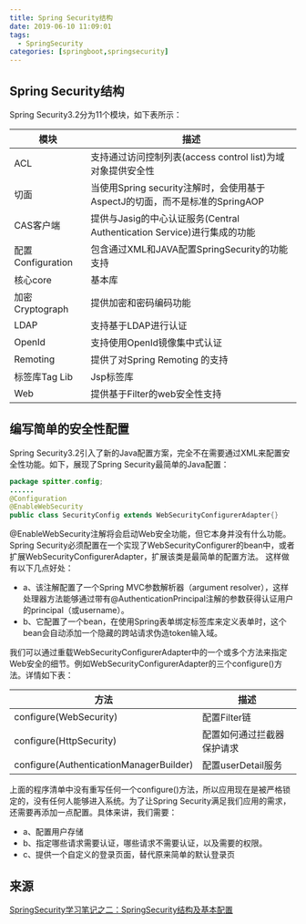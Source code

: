 ```yaml
---
title: Spring Security结构
date: 2019-06-10 11:09:01
tags: 
  - SpringSecurity
categories: [springboot,springsecurity]
---
```


## Spring Security结构

Spring Security3.2分为11个模块，如下表所示：

| 模块              | 描述                                                         |
| ----------------- | ------------------------------------------------------------ |
| ACL               | 支持通过访问控制列表(access control list)为域对象提供安全性  |
| 切面              | 当使用Spring security注解时，会使用基于AspectJ的切面，而不是标准的SpringAOP |
| CAS客户端         | 提供与Jasig的中心认证服务(Central Authentication Service)进行集成的功能 |
| 配置Configuration | 包含通过XML和JAVA配置SpringSecurity的功能支持                |
| 核心core          | 基本库                                                       |
| 加密Cryptograph   | 提供加密和密码编码功能                                       |
| LDAP              | 支持基于LDAP进行认证                                         |
| OpenId            | 支持使用OpenId镜像集中式认证                                 |
| Remoting          | 提供了对Spring Remoting 的支持                               |
| 标签库Tag Lib     | Jsp标签库                                                    |
| Web               | 提供基于Filter的web安全性支持                                |

## 编写简单的安全性配置

Spring Security3.2引入了新的Java配置方案，完全不在需要通过XML来配置安全性功能。如下，展现了Spring Security最简单的Java配置：

```java
package spitter.config;
......
@Configuration
@EnableWebSecurity
public class SecurityConfig extends WebSecurityConfigurerAdapter{}
```

@EnableWebSecurity注解将会启动Web安全功能，但它本身并没有什么功能。Spring Security必须配置在一个实现了WebSecurityConfigurer的bean中，或者扩展WebSecurityConfigurerAdapter，扩展该类是最简单的配置方法。 
这样做有以下几点好处：

- a、该注解配置了一个Spring MVC参数解析器（argument 
  resolver），这样处理器方法能够通过带有@AuthenticationPrincipal注解的参数获得认证用户的principal（或username）。
- b、它配置了一个bean，在使用Spring表单绑定标签库来定义表单时，这个bean会自动添加一个隐藏的跨站请求伪造token输入域。

我们可以通过重载WebSecurityConfigurerAdapter中的一个或多个方法来指定Web安全的细节。例如WebSecurityConfigurerAdapter的三个configure()方法。详情如下表： 

| 方法                                    | 描述                       |
| --------------------------------------- | -------------------------- |
| configure(WebSecurity)                  | 配置Filter链               |
| configure(HttpSecurity)                 | 配置如何通过拦截器保护请求 |
| configure(AuthenticationManagerBuilder) | 配置userDetail服务         |

上面的程序清单中没有重写任何一个configure()方法，所以应用现在是被严格锁定的，没有任何人能够进入系统。为了让Spring Security满足我们应用的需求，还需要再添加一点配置。具体来讲，我们需要：

- a、配置用户存储
- b、指定哪些请求需要认证，哪些请求不需要认证，以及需要的权限。
- c、提供一个自定义的登录页面，替代原来简单的默认登录页



## 来源

[ SpringSecurity学习笔记之二：SpringSecurity结构及基本配置](https://blog.csdn.net/zhoucheng05_13/article/details/60466980)

